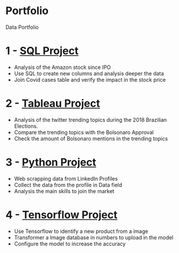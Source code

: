 # Portfolio
Data Portfolio

# 1 - [SQL Project](https://github.com/robsonfeliciano/Portfolio/blob/main/sql_project.sql)
- Analysis of the Amazon stock since IPO
- Use SQL to create new columns and analysis deeper the data
- Join Covid cases table and verify the impact in the stock price

# 2 - [Tableau Project](https://public.tableau.com/app/profile/robson.feliciano/viz/BrazilianElection/Story1)
- Analysis of the twitter trending topics during the 2018 Brazilian Elections.
- Compare the trending topics with the Bolsonaro Approval
- Check the amount of Bolsonaro mentions in the trending topics

# 3 - [Python Project](https://github.com/robsonfeliciano/Portfolio/blob/main/project-linkedin.ipynb)
- Web scrapping data from LinkedIn Profiles
- Collect the data from the profile in Data field
- Analysis the main skills to join the market

# 4 - [Tensorflow Project](https://github.com/robsonfeliciano/Portfolio/blob/main/Tensorflow_project.ipynb)
- Use Tensorflow to identify a new product from a image
- Transformer a Image database in numbers to upload in the model
- Configure the model to increase the accuracy 
